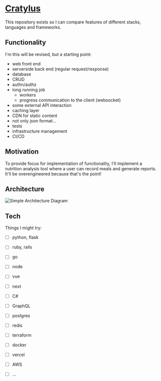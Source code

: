 # [Cratylus](https://en.wikipedia.org/wiki/Cratylus_(dialogue))

This repository exists so I can compare features of different stacks, languages and frameworks.

## Functionality

I'm this will be revised, but a starting point:

* web front end
* serverside back end (regular request/response)
* database
* CRUD
* authn/authz
* long running job
  * workers
  * progress communication to the client (websocket)
* some external API interaction
* caching layer
* CDN for static content
* not only json format...
* tests
* infrastructure management
* CI/CD

## Motivation

To provide focus for implementation of functionality, I'll implement a nutrition analysis tool where
a user can record meals and generate reports. It'll be overengineered because that's the point!

## Architecture

![Simple Architecture Diagram](simple_architecture.png)

## Tech

Things I might try:

- [ ] python, flask
- [ ] ruby, rails
- [ ] go
- [ ] node
- [ ] vue
- [ ] next
- [ ] C#
- [ ] GraphQL
- [ ] postgres
- [ ] redis
- [ ] terraform
- [ ] docker
- [ ] vercel
- [ ] AWS
- [ ] ...

